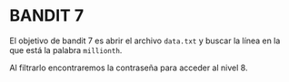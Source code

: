 # BANDIT 7

El objetivo de bandit 7 es abrir el archivo `data.txt` y buscar la línea en la que está la palabra `millionth`.
  
Al filtrarlo encontraremos la contraseña para acceder al nivel 8.
